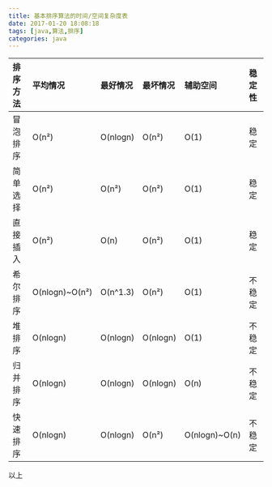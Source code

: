 ```yaml
---
title: 基本排序算法的时间/空间复杂度表
date: 2017-01-20 18:08:18
tags: [java,算法,排序]
categories: java
---
```



| 排序方法 | 平均情况 | 最好情况 | 最坏情况 | 辅助空间 | 稳定性 |
|:-----|:-----|:-----|:-----|:-----|:-----|
| 冒泡排序 | O(n²) | O(nlogn) | O(n²) | O(1) | 稳定 |
| 简单选择 | O(n²) | O(n²) | O(n²) | O(1) | 稳定 |
| 直接插入 | O(n²) | O(n) | O(n²) | O(1) | 稳定 |
| 希尔排序 | O(nlogn)~O(n²) | O(n^1.3) | O(n²) | O(1) | 不稳定 |
| 堆排序 | O(nlogn) | O(nlogn) | O(nlogn) | O(1) | 不稳定 |
| 归并排序 | O(nlogn) | O(nlogn) | O(nlogn) | O(n) | 不稳定 |
| 快速排序 | O(nlogn) | O(nlogn) | O(n²) | O(nlogn)~O(n) | 不稳定 |

以上